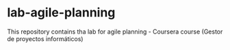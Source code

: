 # lab-agile-planning
This repository contains tha lab for agile planning - Coursera course (Gestor de proyectos informáticos)
